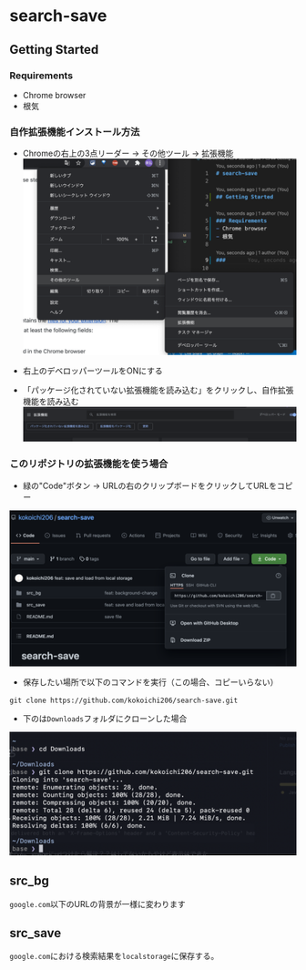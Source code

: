 # search-save

## Getting Started

### Requirements
- Chrome browser
- 根気

### 自作拡張機能インストール方法
- Chromeの右上の3点リーダー → その他ツール → 拡張機能
![](./assets/extension.png)

- 右上のデベロッパーツールをONにする
- 「パッケージ化されていない拡張機能を読み込む」をクリックし、自作拡張機能を読み込む
![](./assets/extension2.png)

### このリポジトリの拡張機能を使う場合
- 緑の"Code"ボタン → URLの右のクリップボードをクリックしてURLをコピー

![](./assets/repository.png)

- 保存したい場所で以下のコマンドを実行（この場合、コピーいらない）
```
git clone https://github.com/kokoichi206/search-save.git
```
- 下のは`Downloads`フォルダにクローンした場合

![](./assets/clone.png)


## src_bg
`google.com`以下のURLの背景が一様に変わります

## src_save
`google.com`における検索結果を`localstorage`に保存する。

